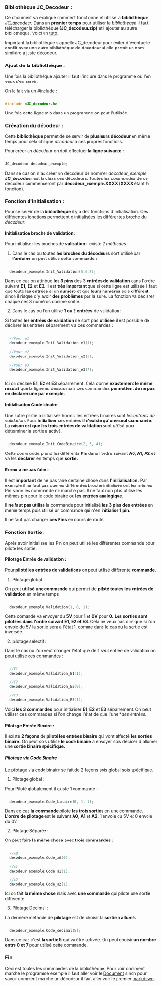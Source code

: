 ### Bibliothèque JC_Decodeur :

Ce document va expliqué comment fonctionne et utilisé la **bibliothèque** *JC_decodeur.* Dans un **premier temps** pour utiliser la *bibliothèque* il faut télécharger la bibliothèque **(JC_decodeur.zip)** et l'ajouter au autre bibliothèque. Voici un [tuto](https://fablabutc.fr/wp-content/uploads/2021/01/Tutoriel_Installer-une-bibliotheque-pour-Arduino.pdf).

Important la bibliothèque s'appelle JC_decodeur pour eviter d'éventuelle conflit avec une autre bibliothèque de decodeur si elle portait un nom similaire a juste décodeur.

### Ajout de la bibliothèque :

Une fois la bibliothèque ajouter il faut l'inclure dans le programme ou l'on veux s'en servir.

On le fait via un #include :

~~~C++

#include <JC_decodeur.h>

~~~

Une fois cette ligne mis dans un programme on peut l'utilisée.

### Créeation du décodeur :

Cette **bibliothèque** permet de se servir de **plusieurs décodeur** en même temps pour cela chaque *décodeur* a ces propres fonctions.

Pour créer *un décodeur* on doit effectuer **la ligne suivante :**

~~~C++

JC_decodeur decodeur_exemple;

~~~

Dans se cas on n'as créer un decodeur de nommer *decodeur_exemple*. **JC_decodeur** est la class des décodeurs. Toutes les *commandes* de ce decodeur commenceront par **decodeur_exemple.XXXX** (**XXXX** étant la fonction).

### Fonction d'initialisation :

Pour se servir de la **bibliothèque** il y a des fonctions d'initialisation. Ces différentes fonctions permettent d'initialisées les différentes broche du *decodeur*.

#### Initialisation broche de validation :

Pour initialiser les broches de **valisation** il existe *2 méthodes* :

1) Dans le cas ou toutes **les broches du décodeurs** sont utilisé par **l'arduino** on peut utilisé cette commande :

~~~C++

  decodeur_exemple.Init_Validation(5,6,7);

~~~

Dans ce cas on attribue **les 3 pins** des 3 **entrées de validation** dans l'ordre suivant **E1**, **E2** et **E3**. Il est **très important** que si cette ligne est utilisée il faut que toute **les entrées** ai un **numéro** et que **leurs numéros** sois **différent** sinon il risque d'y avoir **des problèmes** par la suite. La fonction va déclarer chaque ces 3 numéros comme sortie.

2) Dans le cas ou l'on utilise **1 ou 2 entrées** de validation :

Si toutes **les entrées de validation** ne sont pas **utilisée** il est possible de déclarer les entrées séparement via ces commandes :

~~~C++

  //Pour e1
  decodeur_exemple.Init_Validation_e1(5);

  //Pour e2
  decodeur_exemple.Init_Validation_e2(6);

  //Pour e3
  decodeur_exemple.Init_Validation_e3(7);
  
~~~

Ici on déclare **E1**, **E2** et **E3** séparrement. Cela donne **exactement le même résulat** que la ligne au dessus mais ces commandes **permettent de ne pas en déclarer une par exemple.**

#### Initialisation Code binaire :

Une autre partie a initialisée hormis les entrées binaires sont *les entrées de validation*. Pour **initialiser** ces entrées **il n'existe qu'une seul commande.** La **raison est que les trois entrées de validation** sont *utilisé* pour déterminer la sortie a activé.

~~~C++

  decodeur_exemple.Init_CodeBinaire(2, 3, 4);  

~~~

Cette *commande* prend les différents **Pin** dans l'ordre suivant **A0, A1, A2** et va les **déclarer** en temps que **sortie.** 

#### Erreur a ne pas faire :

Il est **important** de ne pas faire certaine chose dans **l'initialisation.** Par exemple il ne faut pas que les différentes broche initialisée ont les mêmes Pin sinon les commande ne marche pas. Il ne faut non plus utilisé les mêmes pin pour le code binaire ou **les entrées analogique.**

Il **ne faut pas utilisé** la commande pour initialisé **les 3 pins des entrées** en même temps puis utilisé un commande qui n'en **initialise 1 pin.**

Il ne faut pas changer **ces Pins** en cours de route.

### Fonction Sortie :

Après avoir initialisée les Pin on peut utilisé les différentes commande pour piloté les sortie.

#### Pilotage Entrée de validation :

Pour **piloté les entrées de validations** on peut utilisé différente **commande.**

1) Pilotage global

On peut **utilisé une commande** qui permet de **piloté toutes les entrées de validation** en même temps.

~~~C++

  decodeur_exemple.Validation(1, 0, 1);

~~~

Cette comande va envoyer du **5V** pour **1** et **0V** pour **0.** **Les sorties sont pilotées dans l'ordre suivant E1, E2 et E3.** Cela ne veux pas dire que si l'on envoie du 5V la sortie sera a l'état 1, comme dans le cas ou la sortie est inversée.

2) pilotage selectif :

Dans le cas ou l'on veut changer l'état que de 1 seul entrée de validation on peut utilisé ces commandes :

~~~C++

  //E1
  decodeur_exemple.Validation_E1(1);

  //E2
  decodeur_exemple.Validation_E2(0);

  //E3
  decodeur_exemple.Validation_E3(1);

~~~

Voici **les 3 commandes** pour initialiser **E1**, **E2** et **E3** séparrement. On peut utiliser ces commandes si l'on change l'état de que l'une **des entrées.*

#### Pilotage Entrée Binaire :

Il existe **2 façons** de **piloté les entrées binaire** qui vont affecté **les sorties binaire.** On peut sois utilisé **le code binaire** a envoyer sois décider d'allumer une **sortie binaire spécifique.**

##### Pilotage via Code Binaire

Le pilotage via code binaire se fait de 2 façons sois global sois spécifique.

1) Pilotage global :

Pour Piloté globalement il existe 1 commande :

~~~C++

  decodeur_exemple.Code_binaire(0, 1, 1);

~~~

Dans ce cas **la commande** pilote **les trois sorties** en une commande. **L'ordre de pilotage** est le suivant **A0**, **A1** et **A2**. 1 envoie du 5V et 0 envoie du 0V.

2) Pilotage Séparée :

On peut faire **la même chose** avec **trois commandes** :

~~~C++

  //A0
  decodeur_exemple.Code_a0(0);

  //A1
  decodeur_exemple.Code_a1(1);

  //A2
  decodeur_exemple.Code_a2(1);

~~~

Ici on fait **la même chose** mais avec **une commande** qui pilote une sortie différente.

3) Pilotage Décimal :

La dernière méthode de **pilotage** est de choisir **la sortie a allumé.**

~~~C++

  decodeur_exemple.Code_decimal(5);

~~~

Dans ce cas c'est **la sortie 5** qui va être activée. On peut choisir **un nombre entre 0 et 7** pour utilisé cette commande.

### Fin 

Ceci est toutes les commandes de la bibliothèque. Pour voir comment marche le programme exemple il faut aller voir le [Document]() sinon pour savoir comment marche un décodeur il faut aller voir le premier [markdown](https://github.com/J3R5/Arduino_decodeur/blob/main/README.md).



